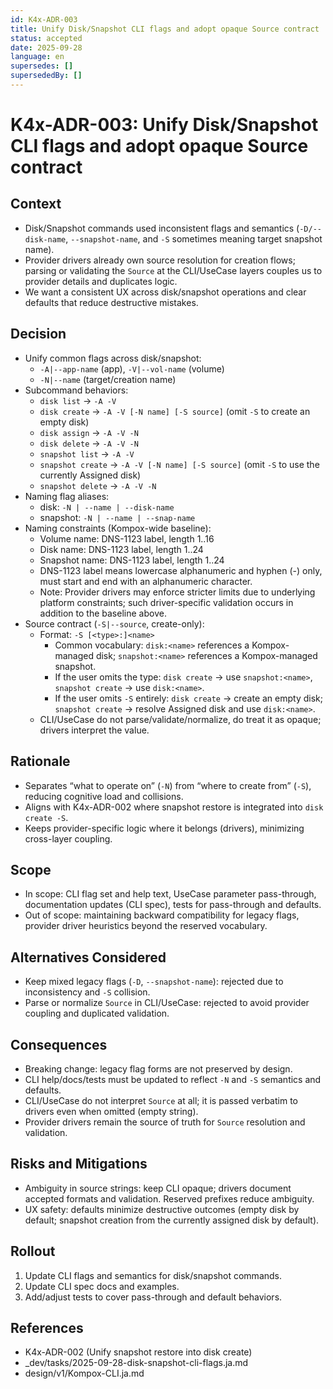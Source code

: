 ```yaml
---
id: K4x-ADR-003
title: Unify Disk/Snapshot CLI flags and adopt opaque Source contract
status: accepted
date: 2025-09-28
language: en
supersedes: []
supersededBy: []
---
```

# K4x-ADR-003: Unify Disk/Snapshot CLI flags and adopt opaque Source contract

## Context

- Disk/Snapshot commands used inconsistent flags and semantics (`-D/--disk-name`, `--snapshot-name`, and `-S` sometimes meaning target snapshot name).
- Provider drivers already own source resolution for creation flows; parsing or validating the `Source` at the CLI/UseCase layers couples us to provider details and duplicates logic.
- We want a consistent UX across disk/snapshot operations and clear defaults that reduce destructive mistakes.

## Decision

- Unify common flags across disk/snapshot:
  - `-A|--app-name` (app), `-V|--vol-name` (volume)
  - `-N|--name` (target/creation name)
- Subcommand behaviors:
  - `disk list`   → `-A -V`
  - `disk create` → `-A -V [-N name] [-S source]` (omit `-S` to create an empty disk)
  - `disk assign` → `-A -V -N`
  - `disk delete` → `-A -V -N`
  - `snapshot list`   → `-A -V`
  - `snapshot create` → `-A -V [-N name] [-S source]` (omit `-S` to use the currently Assigned disk)
  - `snapshot delete` → `-A -V -N`
- Naming flag aliases:
  - disk: `-N | --name | --disk-name`
  - snapshot: `-N | --name | --snap-name`
- Naming constraints (Kompox-wide baseline):
  - Volume name: DNS-1123 label, length 1..16
  - Disk name: DNS-1123 label, length 1..24
  - Snapshot name: DNS-1123 label, length 1..24
  - DNS-1123 label means lowercase alphanumeric and hyphen (-) only, must start and end with an alphanumeric character.
  - Note: Provider drivers may enforce stricter limits due to underlying platform constraints; such driver-specific validation occurs in addition to the baseline above.
- Source contract (`-S|--source`, create-only):
  - Format: `-S [<type>:]<name>`
    - Common vocabulary: `disk:<name>` references a Kompox-managed disk; `snapshot:<name>` references a Kompox-managed snapshot.
    - If the user omits the type: `disk create` → use `snapshot:<name>`, `snapshot create` → use `disk:<name>`.
    - If the user omits `-S` entirely: `disk create` → create an empty disk; `snapshot create` → resolve Assigned disk and use `disk:<name>`.
  - CLI/UseCase do not parse/validate/normalize, do treat it as opaque; drivers interpret the value.

## Rationale

- Separates “what to operate on” (`-N`) from “where to create from” (`-S`), reducing cognitive load and collisions.
- Aligns with K4x-ADR-002 where snapshot restore is integrated into `disk create -S`.
- Keeps provider-specific logic where it belongs (drivers), minimizing cross-layer coupling.

## Scope

- In scope: CLI flag set and help text, UseCase parameter pass-through, documentation updates (CLI spec), tests for pass-through and defaults.
- Out of scope: maintaining backward compatibility for legacy flags, provider driver heuristics beyond the reserved vocabulary.

## Alternatives Considered

- Keep mixed legacy flags (`-D`, `--snapshot-name`): rejected due to inconsistency and `-S` collision.
- Parse or normalize `Source` in CLI/UseCase: rejected to avoid provider coupling and duplicated validation.

## Consequences

- Breaking change: legacy flag forms are not preserved by design.
- CLI help/docs/tests must be updated to reflect `-N` and `-S` semantics and defaults.
- CLI/UseCase do not interpret `Source` at all; it is passed verbatim to drivers even when omitted (empty string).
- Provider drivers remain the source of truth for `Source` resolution and validation.

## Risks and Mitigations

- Ambiguity in source strings: keep CLI opaque; drivers document accepted formats and validation. Reserved prefixes reduce ambiguity.
- UX safety: defaults minimize destructive outcomes (empty disk by default; snapshot creation from the currently assigned disk by default).

## Rollout

1) Update CLI flags and semantics for disk/snapshot commands.
2) Update CLI spec docs and examples.
3) Add/adjust tests to cover pass-through and default behaviors.

## References

- K4x-ADR-002 (Unify snapshot restore into disk create)
- _dev/tasks/2025-09-28-disk-snapshot-cli-flags.ja.md
- design/v1/Kompox-CLI.ja.md